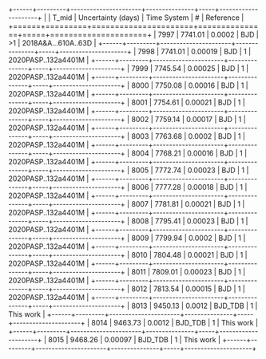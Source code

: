 +------+---------+----------------------+---------------+-----+---------------------+
|      |   T_mid |   Uncertainty (days) | Time System   | #   | Reference           |
+======+=========+======================+===============+=====+=====================+
| 7997 | 7741.01 |              0.0002  | BJD           | >1  | 2018A&A...610A..63D |
+------+---------+----------------------+---------------+-----+---------------------+
| 7998 | 7741.01 |              0.00019 | BJD           | 1   | 2020PASP..132a4401M |
+------+---------+----------------------+---------------+-----+---------------------+
| 7999 | 7745.54 |              0.00025 | BJD           | 1   | 2020PASP..132a4401M |
+------+---------+----------------------+---------------+-----+---------------------+
| 8000 | 7750.08 |              0.00016 | BJD           | 1   | 2020PASP..132a4401M |
+------+---------+----------------------+---------------+-----+---------------------+
| 8001 | 7754.61 |              0.00021 | BJD           | 1   | 2020PASP..132a4401M |
+------+---------+----------------------+---------------+-----+---------------------+
| 8002 | 7759.14 |              0.00017 | BJD           | 1   | 2020PASP..132a4401M |
+------+---------+----------------------+---------------+-----+---------------------+
| 8003 | 7763.68 |              0.0002  | BJD           | 1   | 2020PASP..132a4401M |
+------+---------+----------------------+---------------+-----+---------------------+
| 8004 | 7768.21 |              0.00016 | BJD           | 1   | 2020PASP..132a4401M |
+------+---------+----------------------+---------------+-----+---------------------+
| 8005 | 7772.74 |              0.00023 | BJD           | 1   | 2020PASP..132a4401M |
+------+---------+----------------------+---------------+-----+---------------------+
| 8006 | 7777.28 |              0.00018 | BJD           | 1   | 2020PASP..132a4401M |
+------+---------+----------------------+---------------+-----+---------------------+
| 8007 | 7781.81 |              0.00021 | BJD           | 1   | 2020PASP..132a4401M |
+------+---------+----------------------+---------------+-----+---------------------+
| 8008 | 7795.41 |              0.00023 | BJD           | 1   | 2020PASP..132a4401M |
+------+---------+----------------------+---------------+-----+---------------------+
| 8009 | 7799.94 |              0.0002  | BJD           | 1   | 2020PASP..132a4401M |
+------+---------+----------------------+---------------+-----+---------------------+
| 8010 | 7804.48 |              0.00021 | BJD           | 1   | 2020PASP..132a4401M |
+------+---------+----------------------+---------------+-----+---------------------+
| 8011 | 7809.01 |              0.00023 | BJD           | 1   | 2020PASP..132a4401M |
+------+---------+----------------------+---------------+-----+---------------------+
| 8012 | 7813.54 |              0.00015 | BJD           | 1   | 2020PASP..132a4401M |
+------+---------+----------------------+---------------+-----+---------------------+
| 8013 | 9450.13 |              0.0012  | BJD_TDB       | 1   | This work           |
+------+---------+----------------------+---------------+-----+---------------------+
| 8014 | 9463.73 |              0.0012  | BJD_TDB       | 1   | This work           |
+------+---------+----------------------+---------------+-----+---------------------+
| 8015 | 9468.26 |              0.00097 | BJD_TDB       | 1   | This work           |
+------+---------+----------------------+---------------+-----+---------------------+